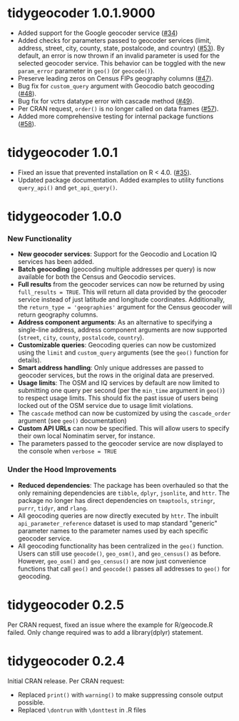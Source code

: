 # tidygeocoder 1.0.1.9000
* Added support for the Google geocoder service ([#34](https://github.com/jessecambon/tidygeocoder/issues/34))
* Added checks for parameters passed to geocoder services (limit, address, street, city, county, state, postalcode, and country) ([#53](https://github.com/jessecambon/tidygeocoder/issues/53)). By default, an error is now thrown if an invalid parameter is used for the selected geocoder service. This behavior can be toggled with the new `param_error` parameter in `geo()` (or `geocode()`).
* Preserve leading zeros on Census FIPs geography columns ([#47](https://github.com/jessecambon/tidygeocoder/issues/47)).
* Bug fix for `custom_query` argument with Geocodio batch geocoding ([#48](https://github.com/jessecambon/tidygeocoder/issues/48)).
* Bug fix for vctrs datatype error with cascade method ([#49](https://github.com/jessecambon/tidygeocoder/issues/49)).
* Per CRAN request, `order()` is no longer called on data frames ([#57](https://github.com/jessecambon/tidygeocoder/issues/57)).
* Added more comprehensive testing for internal package functions ([#58](https://github.com/jessecambon/tidygeocoder/issues/58)).

# tidygeocoder 1.0.1
* Fixed an issue that prevented installation on R < 4.0. ([#35](https://github.com/jessecambon/tidygeocoder/issues/35)).
* Updated package documentation. Added examples to utility functions `query_api()` and `get_api_query()`.

# tidygeocoder 1.0.0

### New Functionality
* **New geocoder services**: Support for the Geocodio and Location IQ services has been added. 
* **Batch geocoding** (geocoding multiple addresses per query) is now available for both the Census and Geocodio services.
* **Full results** from the geocoder services can now be returned by using `full_results = TRUE`. This will return all data provided by the geocoder service instead of just latitude and longitude coordinates. Additionally, the `return_type = 'geographies'` argument for the Census geocoder will return geography columns.
* **Address component arguments**: As an alternative to specifying a single-line address, address component arguments are now supported (`street`, `city`, `county`, `postalcode`, `country`).
* **Customizable queries**: Geocoding queries can now be customized using the `limit` and `custom_query` arguments (see the `geo()` function for details).
* **Smart address handling**: Only unique addresses are passed to geocoder services, but the rows in the original data are preserved.
* **Usage limits**: The OSM and IQ services by default are now limited to submitting one query per second (per the `min_time` argument in `geo()`) to respect usage limits. This should fix the past issue of users being locked out of the OSM service due to usage limit violations.
* The `cascade` method can now be customized by using the `cascade_order` argument (see `geo()` documentation)
* **Custom API URLs** can now be specified. This will allow users to specify their own local Nominatim server, for instance.
* The parameters passed to the geocoder service are now displayed to the console when `verbose = TRUE` 

### Under the Hood Improvements
* **Reduced dependencies**: The package has been overhauled so that the only remaining dependencies are `tibble`, `dplyr`, `jsonlite`, and `httr`. The package no longer has direct dependencies on `tmaptools`, `stringr`, `purrr`, `tidyr`, and `rlang`.
* All geocoding queries are now directly executed by `httr`. The inbuilt `api_parameter_reference` dataset is used to map standard "generic" parameter names to the parameter names used by each specific geocoder service. 
* All geocoding functionality has been centralized in the `geo()` function. Users can still use `geocode()`, `geo_osm()`, and `geo_census()` as before. However, `geo_osm()` and `geo_census()` are now just convenience functions that call `geo()` and `geocode()` passes all addresses to `geo()` for geocoding. 

# tidygeocoder 0.2.5

Per CRAN request, fixed an issue where the example for R/geocode.R failed. Only change required was to add a library(dplyr) statement.

# tidygeocoder 0.2.4

Initial CRAN release. Per CRAN request:
* Replaced `print()` with `warning()` to make suppressing console output possible.
* Replaced `\dontrun` with `\donttest` in .R files

